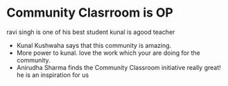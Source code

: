 # Community Clasrroom is OP
ravi singh is one of his best student
kunal is agood teacher
- Kunal Kushwaha says that this community is amazing.
- More power to kunal. love the work which your are doing for the community.
- Anirudha Sharma finds the Community Classroom initiative really great!
he is an inspiration for us
